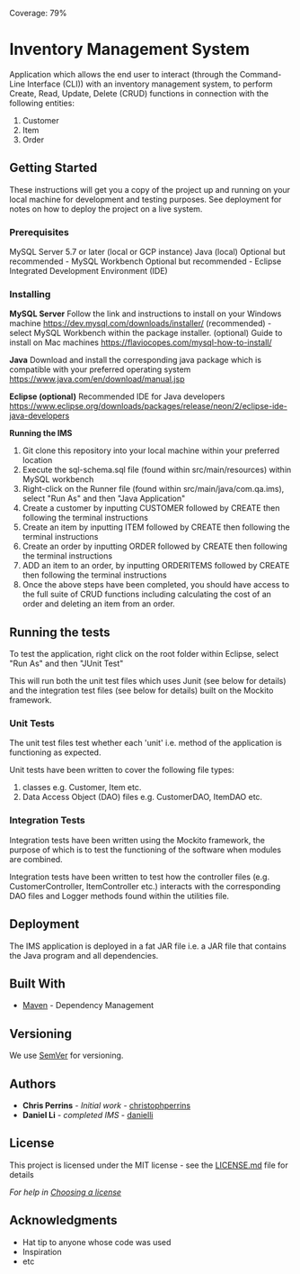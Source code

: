 Coverage: 79%
# Inventory Management System

Application which allows the end user to interact (through the Command-Line Interface (CLI)) with an inventory management system, to perform Create, Read, Update, Delete (CRUD) functions in connection with the following entities:

1. Customer
2. Item
3. Order

## Getting Started

These instructions will get you a copy of the project up and running on your local machine for development and testing purposes. See deployment for notes on how to deploy the project on a live system.

### Prerequisites

MySQL Server 5.7 or later (local or GCP instance)
Java (local)
Optional but recommended - MySQL Workbench
Optional but recommended - Eclipse Integrated Development Environment (IDE) 


### Installing

**MySQL Server**
Follow the link and instructions to install on your Windows machine https://dev.mysql.com/downloads/installer/
(recommended) - select MySQL Workbench within the package installer. 
(optional) Guide to install on Mac machines https://flaviocopes.com/mysql-how-to-install/

**Java**
Download and install the corresponding java package which is compatible with your preferred operating system https://www.java.com/en/download/manual.jsp

**Eclipse (optional)**
Recommended IDE for Java developers https://www.eclipse.org/downloads/packages/release/neon/2/eclipse-ide-java-developers

**Running the IMS**
1. Git clone this repository into your local machine within your preferred location
2. Execute the sql-schema.sql file (found within src/main/resources) within MySQL workbench  
3. Right-click on the Runner file (found within src/main/java/com.qa.ims), select "Run As" and then "Java Application"  
4. Create a customer by inputting CUSTOMER followed by CREATE then following the terminal instructions
5. Create an item by inputting ITEM followed by CREATE then following the terminal instructions
6. Create an order by inputting ORDER followed by CREATE then following the terminal instructions
7. ADD an item to an order, by inputting ORDERITEMS followed by CREATE then following the terminal instructions
8. Once the above steps have been completed, you should have access to the full suite of CRUD functions including calculating the cost of an order and deleting an item from an order. 

## Running the tests

To test the application, right click on the root folder within Eclipse, select "Run As" and then "JUnit Test"

This will run both the unit test files which uses Junit (see below for details) and the integration test files (see below for details) built on the Mockito framework.  

### Unit Tests 

The unit test files test whether each 'unit' i.e. method of the application is functioning as expected.

Unit tests have been written to cover the following file types:

1. classes e.g. Customer, Item etc.
2. Data Access Object (DAO) files e.g. CustomerDAO, ItemDAO etc. 

### Integration Tests 
Integration tests have been written using the Mockito framework, the purpose of which is to test the functioning of the software when modules are combined.

Integration tests have been written to test how the controller files (e.g. CustomerController, ItemController etc.) interacts with the corresponding DAO files and Logger methods found within the utilities file.  

## Deployment

The IMS application is deployed in a fat JAR file i.e. a JAR file that contains the Java program and all dependencies. 

## Built With

* [Maven](https://maven.apache.org/) - Dependency Management

## Versioning

We use [SemVer](http://semver.org/) for versioning.

## Authors

* **Chris Perrins** - *Initial work* - [christophperrins](https://github.com/christophperrins)
* **Daniel Li** - *completed IMS* - [danielli](https://github.com/DanLi14)

## License

This project is licensed under the MIT license - see the [LICENSE.md](LICENSE.md) file for details 

*For help in [Choosing a license](https://choosealicense.com/)*

## Acknowledgments

* Hat tip to anyone whose code was used
* Inspiration
* etc
